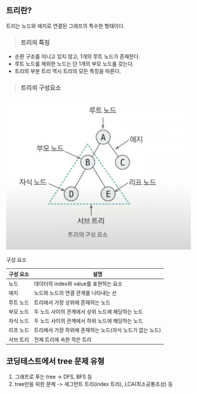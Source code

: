 ## 트리란?

트리는 노드와 에지로 연결된 그래프의 특수한 형태이다.

> ### 트리의 특징

- 순환 구조를 지니고 있지 않고, 1개의 루트 노드가 존재한다.
- 루트 노드를 제외한 노드는 단 1개의 부모 노드를 갖는다.
- 트리의 부분 트리 역시 트리의 모든 특징을 따른다.

> ### 트리의 구성요소

![tree](/cs/자료구조/img/tree.png)

구성 요소

| 구성 요소 | 설명                                                      |
| --------- | --------------------------------------------------------- |
| 노드      | 데이터의 index와 value를 표현하는 요소                    |
| 에지      | 노드와 노드의 연결 관계를 나타내는 선                     |
| 루트 노드 | 트리에서 가장 상위에 존재하는 노드                        |
| 부모 노드 | 두 노드 사이의 관계에서 상위 노드에 해당하는 노드         |
| 자식 노드 | 두 노드 사이의 관계에서 하위 노드에 해당하는 노드         |
| 리프 노드 | 트리에서 가장 하위에 존재하는 노드(자식 노드가 없는 노드) |
| 서브 트리 | 전체 트리에 속한 작은 트리                                |

## 코딩테스트에서 tree 문제 유형

1. 그래프로 푸는 tree -> DFS, BFS 등
2. tree만을 위한 문제 -> 세그먼트 트리(index 트리), LCA(최소공통조상) 등
